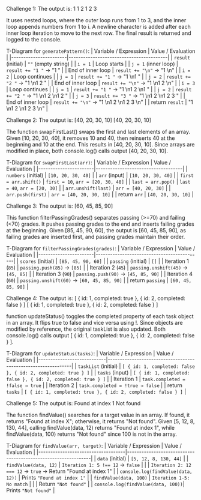 Challenge 1:
The output is:
1 
1 2 
1 2 3 

It uses nested loops, where the outer loop runs from 1 to 3, and the inner loop appends numbers from 1 to i. A newline character is added after each inner loop iteration to move to the next row. The final result is returned and logged to the console.

T-Diagram for `generatePattern()`:
| Variable / Expression | Value / Evaluation                      |
|-----------------------|-----------------------------------------|
| `result` (initial)    | `""` (empty string)                     |
| `i = 1`               | Loop starts                             |
| `j = 1` (inner loop)  | `result += "1 "` → "1 "                 |
| End of inner loop     | `result += "\n"` → "1 \n"               |
| `i = 2`               | Loop continues                          |
| `j = 1`               | `result += "1 "` → "1 \n1 "             |
| `j = 2`               | `result += "2 "` → "1 \n1 2 "           |
| End of inner loop     | `result += "\n"` → "1 \n1 2 \n"         |
| `i = 3`               | Loop continues                          |
| `j = 1`               | `result += "1 "` → "1 \n1 2 \n1 "       |
| `j = 2`               | `result += "2 "` → "1 \n1 2 \n1 2 "     |
| `j = 3`               | `result += "3 "` → "1 \n1 2 \n1 2 3 "   |
| End of inner loop     | `result += "\n"` → "1 \n1 2 \n1 2 3 \n" |
| return `result`       | "1 \n1 2 \n1 2 3 \n"                    |

Challenge 2:
The output is:
[40, 20, 30, 10]
[40, 20, 30, 10]

The function swapFirstLast() swaps the first and last elements of an array. Given [10, 20, 30, 40], it removes 10 and 40, then reinserts 40 at the beginning and 10 at the end. This results in [40, 20, 30, 10]. Since arrays are modified in place, both console.log() calls output [40, 20, 30, 10].

T-Diagram for `swapFirstLast(arr)`:
| Variable / Expression | Value / Evaluation                 |
|-----------------------|------------------------------------|
| `numbers` (initial)   | `[10, 20, 30, 40]`                 |
| `arr` (input)         | `[10, 20, 30, 40]`                 |
| `first = arr.shift()` | `first = 10`, `arr = [20, 30, 40]` |
| `last = arr.pop()`    | `last = 40`, `arr = [20, 30]`      |
| `arr.unshift(last)`   | `arr = [40, 20, 30]`               |
| `arr.push(first)`     | `arr = [40, 20, 30, 10]`           |
| return `arr`          | `[40, 20, 30, 10]`                 |

Challenge 3:
The output is:
[60, 45, 85, 90]

This function filterPassingGrades() separates passing (>=70) and failing (<70) grades. It pushes passing grades to the end and inserts failing grades at the beginning. Given [85, 45, 90, 60], the output is [60, 45, 85, 90], as failing grades are inserted first, and passing grades maintain their order.

T-Diagram for `filterPassingGrades(grades)`:
| Variable / Expression | Value / Evaluation                         |
|-----------------------|--------------------------------------------|
| `scores` (initial)    | `[85, 45, 90, 60]`                         |
| `passing` (initial)   | `[]`                                       |
| Iteration 1 (`85`)    | `passing.push(85)` → `[85]`                |
| Iteration 2 (`45`)    | `passing.unshift(45)` → `[45, 85]`         |
| Iteration 3 (`90`)    | `passing.push(90)` → `[45, 85, 90]`        |
| Iteration 4 (`60`)    | `passing.unshift(60)` → `[60, 45, 85, 90]` |
| return `passing`      | `[60, 45, 85, 90]`                         |

Challenge 4:
The output is:
[
  { id: 1, completed: true },
  { id: 2, completed: false }
]
[
  { id: 1, completed: true },
  { id: 2, completed: false }
]

 function updateStatus() toggles the completed property of each task object in an array. It flips true to false and vice versa using !. Since objects are modified by reference, the original taskList is also updated. Both console.log() calls output [ { id: 1, completed: true }, { id: 2, completed: false } ].

T-Diagram for `updateStatus(tasks)`:
| Variable / Expression      | Value / Evaluation                                            |
|----------------------------|---------------------------------------------------------------|
| `taskList` (initial)       | `[ { id: 1, completed: false }, { id: 2, completed: true } ]` |
| `tasks` (input)            | `[ { id: 1, completed: false }, { id: 2, completed: true } ]` |
| Iteration 1                | `task.completed = !false → true`                              |
| Iteration 2                | `task.completed = !true → false`                              |
| return `tasks`             | `[ { id: 1, completed: true }, { id: 2, completed: false } ]` |

Challenge 5:
The output is:
Found at index 1
Not found

The function findValue() searches for a target value in an array. If found, it returns "Found at index X"; otherwise, it returns "Not found". Given [5, 12, 8, 130, 44], calling findValue(data, 12) returns "Found at index 1", while findValue(data, 100) returns "Not found" since 100 is not in the array.

T-Diagram for `findValue(arr, target)`:
| Variable / Expression              | Value / Evaluation                                            |
|------------------------------------|---------------------------------------------------------------|
| `data` (initial)                   | `[5, 12, 8, 130, 44]`                                         |
| `findValue(data, 12)`              | `Iteration 1: 5 !== 12` → `false`                             |
|                                    | `Iteration 2: 12 === 12` → `true` → Return "Found at index 1" |
| `console.log(findValue(data, 12))` | Prints `"Found at index 1"`                                   |
| `findValue(data, 100)`             | `Iteration 1-5: No match`                                     |
|                                    | Return `"Not found"`                                          |
| `console.log(findValue(data, 100))`| Prints `"Not found"`                                          |